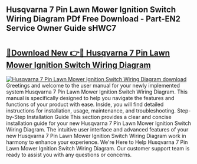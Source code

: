 ## Husqvarna 7 Pin Lawn Mower Ignition Switch Wiring Diagram PDf Free Download - Part-EN2 Service Owner Guide sHWC7

# <h2><a href="http://dfubvzr.blite.top/?on=Husqvarna+7+Pin+Lawn+Mower+Ignition+Switch+Wiring+Diagram">🔗Download New 👉🔴 Husqvarna 7 Pin Lawn Mower Ignition Switch Wiring Diagram</a></h2>

[![Husqvarna 7 Pin Lawn Mower Ignition Switch Wiring Diagram download](https://i.imgur.com/lujVjoI.png)](http://dfubvzr.blite.top/?on=Husqvarna+7+Pin+Lawn+Mower+Ignition+Switch+Wiring+Diagram)
Greetings and welcome to the user manual for your newly implemented system Husqvarna 7 Pin Lawn Mower Ignition Switch Wiring Diagram. This manual is specifically designed to help you navigate the features and functions of your product with ease. Inside, you will find detailed instructions for installation, usage, maintenance, and troubleshooting. Step-by-Step Installation Guide This section provides a clear and concise installation guide for your new Husqvarna 7 Pin Lawn Mower Ignition Switch Wiring Diagram. The intuitive user interface and advanced features of your new Husqvarna 7 Pin Lawn Mower Ignition Switch Wiring Diagram work in harmony to enhance your experience. We're Here to Help Husqvarna 7 Pin Lawn Mower Ignition Switch Wiring Diagram. Our customer support team is ready to assist you with any questions or concerns.
